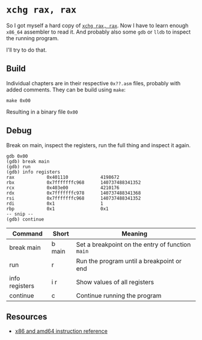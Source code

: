 # `xchg rax, rax`

So I got myself a hard copy of [`xchg rax, rax`](https://www.xorpd.net/pages/xchg_rax/snip_00.html).
Now I have to learn enough `x86_64` assembler to read it.
And probably also some `gdb` or `lldb` to inspect the running program.

I'll try to do that.

## Build

Individual chapters are in their respective `0x??.asm` files, probably with added comments.
They can be build using `make`:

```
make 0x00
```

Resulting in a binary file `0x00`

## Debug

Break on main, inspect the registers, run the full thing and inspect it again.

```
gdb 0x00
(gdb) break main
(gdb) run
(gdb) info registers
rax            0x401110            4198672
rbx            0x7fffffffc968      140737488341352
rcx            0x403e00            4210176
rdx            0x7fffffffc978      140737488341368
rsi            0x7fffffffc968      140737488341352
rdi            0x1                 1
rbp            0x1                 0x1
-- snip --
(gdb) continue
```

| Command | Short | Meaning |
| ------- | ----- | ------- |
| break main | b main | Set a breakpoint on the entry of function `main` |
| run | r | Run the program until a breakpoint or end |
| info registers | i r | Show values of all registers |
| continue | c | Continue running the program |

## Resources

* [x86 and amd64 instruction reference](https://www.felixcloutier.com/x86/)
